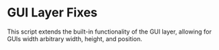 # GUI Layer Fixes

This script extends the built-in functionality of the GUI layer, allowing for GUIs width arbitrary width, height, and position.